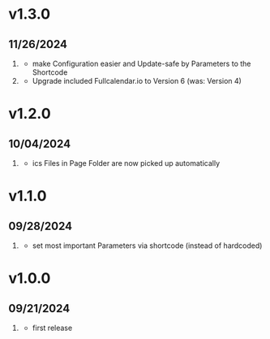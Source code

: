 # v1.3.0
## 11/26/2024

1. [](#new)
    * make Configuration easier and Update-safe by Parameters to the Shortcode
2. [](#new)
    * Upgrade included Fullcalendar.io to Version 6 (was: Version 4)


# v1.2.0
##  10/04/2024

1. [](#new)
    * ics Files in Page Folder are now picked up automatically

# v1.1.0
##  09/28/2024

1. [](#new)
    * set most important Parameters via shortcode (instead of hardcoded)

# v1.0.0
##  09/21/2024

1. [](#new)
    * first release
